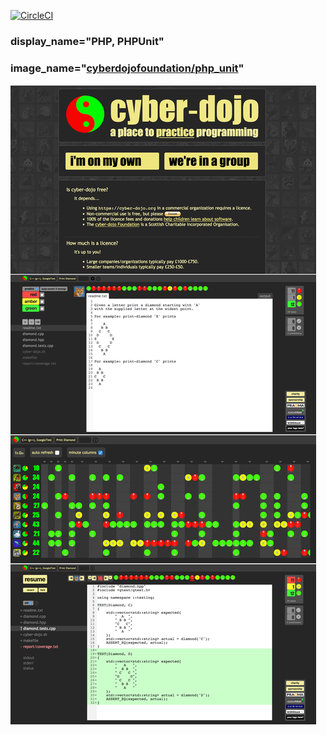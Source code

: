 [![CircleCI](https://circleci.com/gh/cyber-dojo-start-points/php-unit.svg?style=svg)](https://circleci.com/gh/cyber-dojo-start-points/php-unit)

### display_name="PHP, PHPUnit"
### image_name="[cyberdojofoundation/php_unit](https://hub.docker.com/repository/docker/cyberdojofoundation/php_unit)"

![cyber-dojo.org home page](https://github.com/cyber-dojo/cyber-dojo/blob/master/shared/home_page_snapshot.png)
